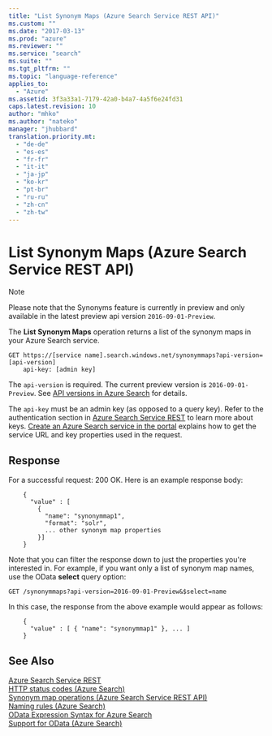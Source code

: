 ```yaml
---
title: "List Synonym Maps (Azure Search Service REST API)"
ms.custom: ""
ms.date: "2017-03-13"
ms.prod: "azure"
ms.reviewer: ""
ms.service: "search"
ms.suite: ""
ms.tgt_pltfrm: ""
ms.topic: "language-reference"
applies_to:
  - "Azure"
ms.assetid: 3f3a33a1-7179-42a0-b4a7-4a5f6e24fd31
caps.latest.revision: 10
author: "mhko"
ms.author: "nateko"
manager: "jhubbard"
translation.priority.mt:
  - "de-de"
  - "es-es"
  - "fr-fr"
  - "it-it"
  - "ja-jp"
  - "ko-kr"
  - "pt-br"
  - "ru-ru"
  - "zh-cn"
  - "zh-tw"
---
```

# List Synonym Maps (Azure Search Service REST API)
> [!NOTE]  
>  Please note that the Synonyms feature is currently in preview and only available in the latest preview api version `2016-09-01-Preview`.

  The **List Synonym Maps** operation returns a list of the synonym maps in your Azure Search service.  

```  
GET https://[service name].search.windows.net/synonymmaps?api-version=[api-version]  
    api-key: [admin key]  
```  

 The `api-version` is required. The current preview version is `2016-09-01-Preview`. See [API versions in Azure Search](https://go.microsoft.com/fwlink/?linkid=834796) for details.  

 The `api-key` must be an admin key (as opposed to a query key). Refer to the authentication section in [Azure Search Service REST](index.md) to learn more about keys. [Create an Azure Search service in the portal](http://azure.microsoft.com/documentation/articles/search-create-service-portal/) explains how to get the service URL and key properties used in the request.  

## Response  
 For a successful request: 200 OK. Here is an example response body:  

```  
    {  
      "value" : [  
        {  
          "name": "synonymmap1",  
          "format": "solr",  
          ... other synonym map properties  
        }]  
    }  
```  

 Note that you can filter the response down to just the properties you're interested in. For example, if you want only a list of synonym map names, use the OData **select** query option:  

```  
GET /synonymmaps?api-version=2016-09-01-Preview&$select=name  
```  

 In this case, the response from the above example would appear as follows:  

```  
    {  
      "value" : [ { "name": "synonymmap1" }, ... ]  
    }  
```  

## See Also  
 [Azure Search Service REST](index.md)   
 [HTTP status codes &#40;Azure Search&#41;](http-status-codes.md)   
 [Synonym map operations &#40;Azure Search Service REST API&#41;](synonym-map-operations.md)   
 [Naming rules &#40;Azure Search&#41;](naming-rules.md)   
 [OData Expression Syntax for Azure Search](odata-expression-syntax-for-azure-search.md)   
 [Support for OData &#40;Azure Search&#41;](support-for-odata.md)  
